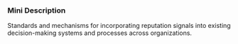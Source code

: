 ### Mini Description

Standards and mechanisms for incorporating reputation signals into existing decision-making systems and processes across organizations.
